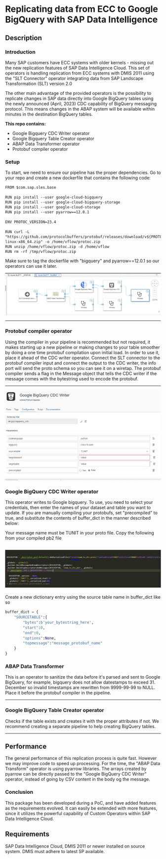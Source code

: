 # Replicating data from ECC to Google BigQuery with SAP Data Intelligence

## Description

### Introduction

Many SAP customers have ECC systems with older kernels - missing out the new replication features of SAP Data Intelligence Cloud. This set of operators is handling replication from ECC systems with DMIS 2011 using the "SLT Connector" operator integrating data from SAP Landscape Transformation (SLT) version 2.0

The other main advantage of the provided operators is the possibility to replicate changes in SAP data directly into Google BigQuery tables using the newly announced (April, 2023) CDC capability of BigQuery messaging protocol. This means changes in the ABAP system will be available within minutes in the destination BigQuery tables.


**This repo contains:**
<ul>
    <li>Google Bigquery CDC Writer operator</li>
    <li>Google Bigquery Table Creator operator</li>
    <li>ABAP Data Transformer operator</li>
    <li>Protobuf compiler operator</li>
</ul>



### Setup


To start, we need to ensure our pipeline has the proper dependencies.
Go to your repo and create a new dockerfile that contains the following code: 

    FROM $com.sap.sles.base

    RUN pip install --user google-cloud-bigquery
    RUN pip install --user google-cloud-bigquery-storage
    RUN pip install --user google-cloud-storage
    RUN pip install --user pyarrow==12.0.1

    ENV PROTOC_VERSION=23.4

    RUN curl -L "https://github.com/protocolbuffers/protobuf/releases/download/v${PROTOC_VERSION}/protoc-${PROTOC_VERSION}-linux-x86_64.zip" -o /home/vflow/protoc.zip 
    RUN unzip /home/vflow/protoc.zip -d /home/vflow 
    RUN rm -rf /tmp/vflow/protoc.zip
    

Make sure to tag the dockerfile with "bigquery" and pyarrow==12.0.1 so our operators can use it later.

![](raw/pipeline.png)

---

### Protobuf compiler operator

Using the compiler in your pipeline is recommended but not required, it makes starting up a new pipeline or making changes to your table smoother by doing a one time protobuf compilation upon initial load. In order to use it, place it ahead of the CDC writer operator. Connect the SLT connector to the protobuf compiler input and connect the output to the CDC writer, the info port will send the proto schema so you can see it on a wiretap. The protobuf compiler sends a flag in the Message object that tells the CDC writer if the message comes with the bytestring used to encode the protobuf.

---

![](raw/CDCconfig.PNG)

### Google BigQuery CDC Writer operator

This operator writes to Google bigquery.
To use, you need to select your credentials, then enter the names of your dataset and table you want to update.
If you are manually compiling your protobufs, set "precompiled" to true, and substitute the contents of buffer_dict in the manner described below:

Your message name must be TUNIT in your proto file.
Copy the following from your compiled pb2 file

![](raw/copythis.PNG)
---

Create a new dictionary entry using the source table name in buffer_dict like so

``` python
buffer_dict = {
    "SOURCETABLE":{
        "bytes":b'your_bytestring_here',
        "start":0,
        "end":0,
        "options":None,
        "topmessage":"message_protobuf_name"
    }
}
```

### ABAP Data Transformer

This is an operator to sanitize the data before it's parsed and sent to Google BigQuery, for example, bigquery does not allow datestamps to exceed 31. December so invalid timestamps are rewritten from 9999-99-99 to NULL. Place it before the protobuf compiler in the pipeline.

---

### Google BigQuery Table Creator operator

Checks if the table exists and creates it with the proper attributes if not. We recommend creating a separate pipeline to help creating BigQuery tables.

---
## Performance

The general performance of this replication process is quite fast. However we may improve code to speed up processing.  For the time, the "ABAP Data Transform" operator is using pyarrow libraries. The arrays created by pyarrow can be directly passed to the "Google BigQuery CDC Writer" operator, instead of going by CSV content in the body og the message.


### Conclusion

This package has been developed during a PoC, and have added features as the requirements evolved.  It can easily be extended with more features, since it utilizes the powerful capability of Custom Operators within SAP Data Intelligence Cloud.

## Requirements
SAP Data Intelligence Cloud, DMIS 2011 or newer installed on source system. DMIS must adhere to latest SP available.
